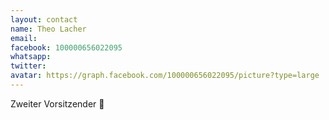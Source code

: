 ```yaml
---
layout: contact
name: Theo Lacher
email: 
facebook: 100000656022095
whatsapp: 
twitter: 
avatar: https://graph.facebook.com/100000656022095/picture?type=large
---
```


Zweiter Vorsitzender 💪
